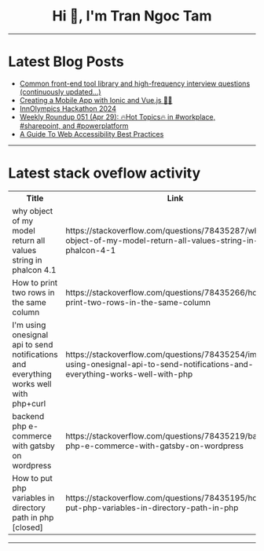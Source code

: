 <h1 align="center">Hi 👋, I'm Tran Ngoc Tam</h1>

---

# Latest Blog Posts 
<!-- BLOG-POST-LIST:START -->
- [Common front-end tool library and high-frequency interview questions &lpar;continuously updated...&rpar;](https://dev.to/niexq/common-front-end-tool-library-and-high-frequency-interview-questions-continuously-updated-2hp0)
- [Creating a Mobile App with Ionic and Vue.js 🚀📱](https://dev.to/amatisse/creating-a-mobile-app-with-ionic-and-vuejs-36ie)
- [InnOlympics Hackathon 2024](https://dev.to/kngval/innolympics-hackathon-2024-1ikd)
- [Weekly Roundup 051 &lpar;Apr 29&rpar;: 🔥Hot Topics🔥 in #workplace, #sharepoint, and #powerplatform](https://dev.to/jaloplo/weekly-roundup-051-apr-29-hot-topics-in-workplace-sharepoint-and-powerplatform-5g5n)
- [A Guide To Web Accessibility Best Practices](https://dev.to/tasfiaislam/a-guide-to-web-accessibility-best-practices-2e6p)
<!-- BLOG-POST-LIST:END -->

---

# Latest stack oveflow activity
<table>
  <tr><th>Title</th><th>Link</th></tr>
  <!-- STACKOVERFLOW:START --><tr><td>why object of my model return all values string in phalcon 4.1</td><td>https://stackoverflow.com/questions/78435287/why-object-of-my-model-return-all-values-string-in-phalcon-4-1</td></tr><tr><td>How to print two rows in the same column</td><td>https://stackoverflow.com/questions/78435266/how-to-print-two-rows-in-the-same-column</td></tr><tr><td>I&#39;m using onesignal api to send notifications and everything works well with php+curl</td><td>https://stackoverflow.com/questions/78435254/im-using-onesignal-api-to-send-notifications-and-everything-works-well-with-php</td></tr><tr><td>backend php e-commerce with gatsby on wordpress</td><td>https://stackoverflow.com/questions/78435219/backend-php-e-commerce-with-gatsby-on-wordpress</td></tr><tr><td>How to put php variables in directory path in php [closed]</td><td>https://stackoverflow.com/questions/78435195/how-to-put-php-variables-in-directory-path-in-php</td></tr><!-- STACKOVERFLOW:END -->
</table>

---


